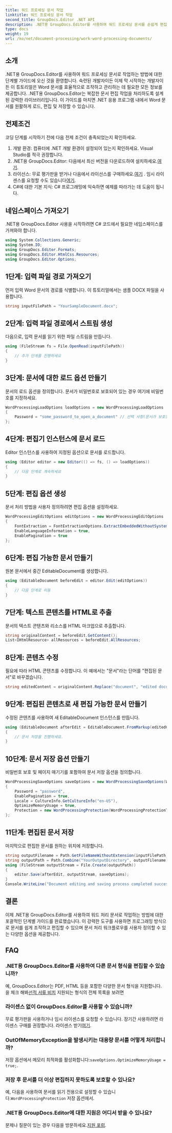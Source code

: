 ```yaml
---
title: 워드 프로세싱 문서 작업
linktitle: 워드 프로세싱 문서 작업
second_title: GroupDocs.Editor .NET API
description: .NET용 GroupDocs.Editor를 사용하여 워드 프로세싱 문서를 손쉽게 편집하세요. 문서 관리 기술을 향상하려면 자세한 단계별 튜토리얼을 따르십시오.
type: docs
weight: 19
url: /ko/net/document-processing/work-word-processing-documents/
---
```

## 소개
.NET용 GroupDocs.Editor를 사용하여 워드 프로세싱 문서로 작업하는 방법에 대한 단계별 가이드에 오신 것을 환영합니다. 숙련된 개발자이든 이제 막 시작하는 개발자이든 이 튜토리얼은 Word 문서를 효율적으로 조작하고 관리하는 데 필요한 모든 정보를 제공합니다. .NET용 GroupDocs.Editor는 복잡한 문서 편집 작업을 처리하도록 설계된 강력한 라이브러리입니다. 이 가이드를 마치면 .NET 응용 프로그램 내에서 Word 문서를 원활하게 로드, 편집 및 저장할 수 있습니다.
## 전제조건
코딩 단계를 시작하기 전에 다음 전제 조건이 충족되었는지 확인하세요.
1. 개발 환경: 컴퓨터에 .NET 개발 환경이 설정되어 있는지 확인하세요. Visual Studio를 적극 권장합니다.
2.  .NET용 GroupDocs.Editor: 다음에서 최신 버전을 다운로드하여 설치하세요.[여기](https://releases.groupdocs.com/editor/net/).
3.  라이선스: 무료 평가판을 받거나 다음에서 라이선스를 구매하세요.[여기](https://purchase.groupdocs.com/buy) . 임시 라이센스를 요청할 수도 있습니다[여기](https://purchase.groupdocs.com/temporary-license/).
4. C#에 대한 기본 지식: C# 프로그래밍에 익숙하면 예제를 따라가는 데 도움이 됩니다.
## 네임스페이스 가져오기
.NET용 GroupDocs.Editor 사용을 시작하려면 C# 코드에서 필요한 네임스페이스를 가져와야 합니다.
```csharp
using System.Collections.Generic;
using System.IO;
using GroupDocs.Editor.Formats;
using GroupDocs.Editor.HtmlCss.Resources;
using GroupDocs.Editor.Options;
```
## 1단계: 입력 파일 경로 가져오기
먼저 입력 Word 문서의 경로를 식별합니다. 이 튜토리얼에서는 샘플 DOCX 파일을 사용합니다.
```csharp
string inputFilePath = "YourSampleDocument.docx";
```
## 2단계: 입력 파일 경로에서 스트림 생성
다음으로, 입력 문서를 읽기 위한 파일 스트림을 만듭니다.
```csharp
using (FileStream fs = File.OpenRead(inputFilePath))
{
    // 추가 단계를 진행하세요
}
```
## 3단계: 문서에 대한 로드 옵션 만들기
문서의 로드 옵션을 정의합니다. 문서가 비밀번호로 보호되어 있는 경우 여기에 비밀번호를 지정하세요. 
```csharp
WordProcessingLoadOptions loadOptions = new WordProcessingLoadOptions
{
    Password = "some_password_to_open_a_document" // 선택 사항(문서가 보호된 경우에만)
};
```
## 4단계: 편집기 인스턴스에 문서 로드
Editor 인스턴스를 사용하여 지정된 옵션으로 문서를 로드합니다.
```csharp
using (Editor editor = new Editor(() => fs, () => loadOptions))
{
    // 다음 단계로 계속하세요
}
```
## 5단계: 편집 옵션 생성
문서 처리 방법을 사용자 정의하려면 편집 옵션을 설정하세요.
```csharp
WordProcessingEditOptions editOptions = new WordProcessingEditOptions
{
    FontExtraction = FontExtractionOptions.ExtractEmbeddedWithoutSystem,
    EnableLanguageInformation = true,
    EnablePagination = true
};
```
## 6단계: 편집 가능한 문서 만들기
원본 문서에서 중간 EditableDocument를 생성합니다.
```csharp
using (EditableDocument beforeEdit = editor.Edit(editOptions))
{
    // 다음 단계로 이동
}
```
## 7단계: 텍스트 콘텐츠를 HTML로 추출
문서의 텍스트 콘텐츠와 리소스를 HTML 마크업으로 추출합니다.
```csharp
string originalContent = beforeEdit.GetContent();
List<IHtmlResource> allResources = beforeEdit.AllResources;
```
## 8단계: 콘텐츠 수정
필요에 따라 HTML 콘텐츠를 수정합니다. 이 예에서는 "문서"라는 단어를 "편집된 문서"로 바꾸겠습니다.
```csharp
string editedContent = originalContent.Replace("document", "edited document");
```
## 9단계: 편집된 콘텐츠로 새 편집 가능한 문서 만들기
수정된 콘텐츠를 사용하여 새 EditableDocument 인스턴스를 만듭니다.
```csharp
using (EditableDocument afterEdit = EditableDocument.FromMarkup(editedContent, allResources))
{
    // 문서 저장을 진행하세요.
}
```
## 10단계: 문서 저장 옵션 만들기
비밀번호 보호 및 페이지 매기기를 포함하여 문서 저장 옵션을 정의합니다.
```csharp
WordProcessingSaveOptions saveOptions = new WordProcessingSaveOptions(WordProcessingFormats.Docm)
{
    Password = "password",
    EnablePagination = true,
    Locale = CultureInfo.GetCultureInfo("en-US"),
    OptimizeMemoryUsage = true,
    Protection = new WordProcessingProtection(WordProcessingProtectionType.ReadOnly, "write_password")
};
```
## 11단계: 편집된 문서 저장
마지막으로 편집한 문서를 원하는 위치에 저장합니다.
```csharp
string outputFilename = Path.GetFileNameWithoutExtension(inputFilePath) + ".docm";
string outputPath = Path.Combine("YourOutputDirectory", outputFilename);
using (FileStream outputStream = File.Create(outputPath))
{
    editor.Save(afterEdit, outputStream, saveOptions);
}
Console.WriteLine("Document editing and saving process completed successfully.");
```
## 결론
이제 .NET용 GroupDocs.Editor를 사용하여 워드 처리 문서로 작업하는 방법에 대한 포괄적인 단계별 가이드를 완료했습니다. 이 강력한 도구를 사용하면 프로그래밍 방식으로 문서를 쉽게 조작하고 편집할 수 있으며 문서 처리 워크플로우를 사용자 정의할 수 있는 다양한 옵션을 제공합니다.
## FAQ
### .NET용 GroupDocs.Editor를 사용하여 다른 문서 형식을 편집할 수 있습니까?
 예, GroupDocs.Editor는 PDF, HTML 등을 포함한 다양한 문서 형식을 지원합니다. 을 체크 해봐[선적 서류 비치](https://reference.groupdocs.com/editor/net/) 지원되는 형식의 전체 목록을 보려면
### 라이센스 없이 GroupDocs.Editor를 사용할 수 있습니까?
 무료 평가판을 사용하거나 임시 라이센스를 요청할 수 있습니다. 장기간 사용하려면 라이센스 구매를 권장합니다. 라이센스 받기[여기](https://purchase.groupdocs.com/buy).
### OutOfMemoryException을 발생시키는 대용량 문서를 어떻게 처리합니까?
 저장 옵션에서 메모리 최적화를 활성화합니다:`saveOptions.OptimizeMemoryUsage = true;`.
### 저장 후 문서를 더 이상 편집하지 못하도록 보호할 수 있나요?
 예, 다음을 사용하여 문서를 읽기 전용으로 설정할 수 있습니다.`WordProcessingProtection` 저장 옵션에서.
### .NET용 GroupDocs.Editor에 대한 지원은 어디서 받을 수 있나요?
 문제나 질문이 있는 경우 다음을 방문하세요.[지원 포럼](https://forum.groupdocs.com/c/editor/20).